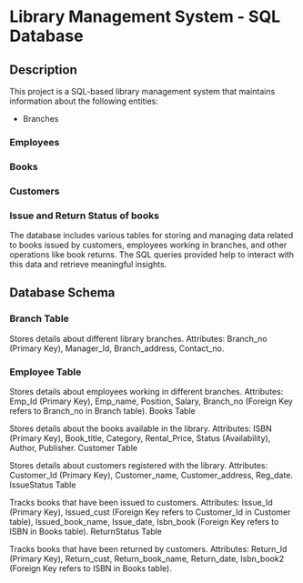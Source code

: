 # Library Management System - SQL Database
## Description
This project is a SQL-based library management system that maintains information about the following entities:

* Branches
### Employees
### Books
### Customers
### Issue and Return Status of books
The database includes various tables for storing and managing data related to books issued by customers, employees working in branches, and other operations like book returns. The SQL queries provided help to interact with this data and retrieve meaningful insights.

## Database Schema
### Branch Table
Stores details about different library branches.
Attributes: Branch_no (Primary Key), Manager_Id, Branch_address, Contact_no.

### Employee Table
Stores details about employees working in different branches.
Attributes: Emp_Id (Primary Key), Emp_name, Position, Salary, Branch_no (Foreign Key refers to Branch_no in Branch table).
Books Table

Stores details about the books available in the library.
Attributes: ISBN (Primary Key), Book_title, Category, Rental_Price, Status (Availability), Author, Publisher.
Customer Table

Stores details about customers registered with the library.
Attributes: Customer_Id (Primary Key), Customer_name, Customer_address, Reg_date.
IssueStatus Table

Tracks books that have been issued to customers.
Attributes: Issue_Id (Primary Key), Issued_cust (Foreign Key refers to Customer_Id in Customer table), Issued_book_name, Issue_date, Isbn_book (Foreign Key refers to ISBN in Books table).
ReturnStatus Table

Tracks books that have been returned by customers.
Attributes: Return_Id (Primary Key), Return_cust, Return_book_name, Return_date, Isbn_book2 (Foreign Key refers to ISBN in Books table).
